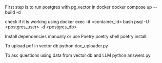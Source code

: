 First step is to run postgres with pg_vector in docker
docker compose up --build -d

check if it is working using 
docker exec -it <container_id> bash
psql -U <postgres_user> -d <postgres_db>


Install dependencies manually or use Poetry
poetry shell
poetry install

To upload pdf in vector db
python doc_uploader.py  

To asc questions using data from vector db and LLM
python answers.py
